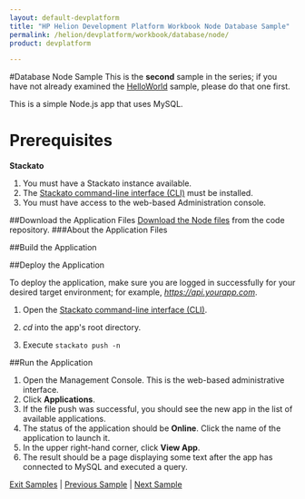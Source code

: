 ```yaml
---
layout: default-devplatform
title: "HP Helion Development Platform Workbook Node Database Sample"
permalink: /helion/devplatform/workbook/database/node/
product: devplatform

---
```

#Database Node Sample
This is the **second** sample in the series; if you have not already examined the [HelloWorld](/helion/devplatform/workbook/helloworld/node/) sample, please do that one first.

This is a simple Node.js app that uses MySQL. 
# Prerequisites
**Stackato**

1. You must have a Stackato instance available. 
2. The  [Stackato command-line interface (CLI)](http://docs.stackato.com/user/client/index.html#client) must be installed. 
3. You must have access to the web-based Administration console.

##Download the Application Files
[Download the Node files](https://gitlab.gozer.hpcloud.net/developer-experience/mysql-node/) from the code repository.
###About the Application Files

##Build the Application



##Deploy the Application

To deploy the application, make sure you are logged in successfully for your desired target environment; for example, *https://api.yourapp.com*.

1. Open the  [Stackato command-line interface (CLI)](http://docs.stackato.com/user/client/index.html#client).

2. *cd* into the app's root directory.
3. Execute `stackato push -n` 

##Run the Application

1. Open the Management Console. This is the web-based administrative interface.
2. Click **Applications**.
3. If the file push was successful, you should see the new app in the list of available applications. 
4. The status of the application should be **Online**. Click the name of the application to launch it. 
5. In the upper right-hand corner, click **View App**.
6. The result should be a page displaying some text after the app has connected to MySQL and executed a query. 



[Exit Samples](/helion/devplatform/) | [Previous Sample](/helion/devplatform/workbook/helloworld/node/) | [Next Sample](/helion/devplatform/workbook/messaging/node/)